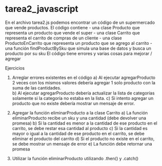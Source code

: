 # tarea2_javascript

En el archivo tarea2.js podemos encontrar un código de un supermercado que vende productos.
El código contiene 
    - una clase Producto que representa un producto que vende el super
    - una clase Carrito que representa el carrito de compras de un cliente
    - una clase ProductoEnCarrito que representa un producto que se agrego al carrito
    - una función findProductBySku que simula una base de datos y busca un producto por su sku
El código tiene errores y varias cosas para mejorar / agregar

Ejercicios
1) Arreglar errores existentes en el código
    a) Al ejecutar agregarProducto 2 veces con los mismos valores debería agregar 1 solo producto con la suma de las cantidades.    
    b) Al ejecutar agregarProducto debería actualizar la lista de categorías solamente si la categoría no estaba en la lista.
    c) Si intento agregar un producto que no existe debería mostrar un mensaje de error.

2) Agregar la función eliminarProducto a la clase Carrito
    a) La función eliminarProducto recibe un sku y una cantidad (debe devolver una promesa)
    b) Si la cantidad es menor a la cantidad de ese producto en el carrito, se debe restar esa cantidad al producto
    c) Si la cantidad es mayor o igual a la cantidad de ese producto en el carrito, se debe eliminar el producto del carrito
    d) Si el producto no existe en el carrito, se debe mostrar un mensaje de error
    e) La función debe retornar una promesa

3) Utilizar la función eliminarProducto utilizando .then() y .catch()

